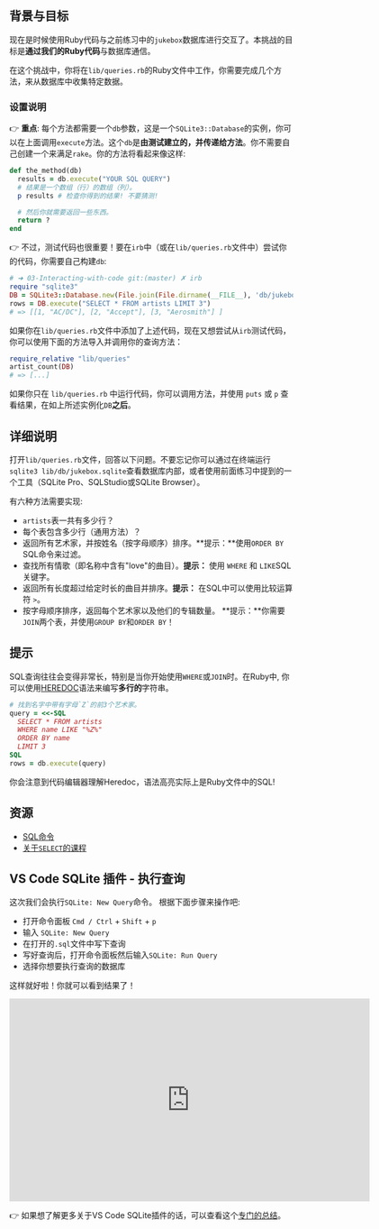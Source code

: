 ## 背景与目标

现在是时候使用Ruby代码与之前练习中的`jukebox`数据库进行交互了。本挑战的目标是**通过我们的Ruby代码**与数据库通信。

在这个挑战中，你将在`lib/queries.rb`的Ruby文件中工作，你需要完成几个方法，来从数据库中收集特定数据。

### 设置说明

👉 **重点**: 每个方法都需要一个`db`参数，这是一个`SQLite3::Database`的实例，你可以在上面调用`execute`方法。这个`db`是**由测试建立的，并传递给方法**。你不需要自己创建一个来满足`rake`。你的方法将看起来像这样:

```ruby
def the_method(db)
  results = db.execute("YOUR SQL QUERY")
  # 结果是一个数组（行）的数组（列）。
  p results # 检查你得到的结果! 不要猜测!

  # 然后你就需要返回一些东西。
  return ?
end
```

👉 不过，测试代码也很重要！要在`irb`中（或在`lib/queries.rb`文件中）尝试你的代码，你需要自己构建`db`:

```ruby
# ➜ 03-Interacting-with-code git:(master) ✗ irb
require "sqlite3"
DB = SQLite3::Database.new(File.join(File.dirname(__FILE__), 'db/jukebox.sqlite'))
rows = DB.execute("SELECT * FROM artists LIMIT 3")
# => [[1, "AC/DC"], [2, "Accept"], [3, "Aerosmith"] ]
```

如果你在`lib/queries.rb`文件中添加了上述代码，现在又想尝试从`irb`测试代码，你可以使用下面的方法导入并调用你的查询方法：

```ruby
require_relative "lib/queries"
artist_count(DB)
# => [...]
```

如果你只在 `lib/queries.rb` 中运行代码，你可以调用方法，并使用 `puts` 或 `p` 查看结果，在如上所述实例化`DB`**之后**。

## 详细说明

打开`lib/queries.rb`文件，回答以下问题。不要忘记你可以通过在终端运行`sqlite3 lib/db/jukebox.sqlite`查看数据库内部，或者使用前面练习中提到的一个工具（SQLite Pro、SQLStudio或SQLite Browser）。

有六种方法需要实现:

- `artists`表一共有多少行？
- 每个表包含多少行（通用方法）？
- 返回所有艺术家，并按姓名（按字母顺序）排序。**提示：**使用`ORDER BY` SQL命令来过滤。
- 查找所有情歌（即名称中含有"love"的曲目）。**提示：** 使用 `WHERE` 和 `LIKE`SQL关键字。
- 返回所有长度超过给定时长的曲目并排序。**提示：** 在SQL中可以使用比较运算符 `>`。
- 按字母顺序排序，返回每个艺术家以及他们的专辑数量。 **提示：**你需要`JOIN`两个表，并使用`GROUP BY`和`ORDER BY`！

## 提示

SQL查询往往会变得非常长，特别是当你开始使用`WHERE`或`JOIN`时。在Ruby中,
你可以使用[HEREDOC](https://www.rubyguides.com/2018/11/ruby-heredoc/)语法来编写**多行的**字符串。

```ruby
# 找到名字中带有字母`Z`的前3个艺术家。
query = <<-SQL
  SELECT * FROM artists
  WHERE name LIKE "%Z%"
  ORDER BY name
  LIMIT 3
SQL
rows = db.execute(query)
```

你会注意到代码编辑器理解Heredoc，语法高亮实际上是Ruby文件中的SQL!

## 资源

* [SQL命令](https://www.codecademy.com/article/sql-commands)
* [关于`SELECT`的课程](http://sqlpro.developpez.com/cours/sqlaz/select/#L3.4)

## VS Code SQLite 插件 - 执行查询

这次我们会执行`SQLite: New Query`命令。 根据下面步骤来操作吧:

- 打开命令面板 `Cmd / Ctrl` + `Shift` + `p`
- 输入 `SQLite: New Query`
- 在打开的`.sql`文件中写下查询
- 写好查询后，打开命令面板然后输入`SQLite: Run Query`
- 选择你想要执行查询的数据库

这样就好啦！你就可以看到结果了！

<iframe src="https://player.vimeo.com/video/690525239?h=ca70e032e8" width="640" height="360" frameborder="0" webkitallowfullscreen mozallowfullscreen allowfullscreen></iframe>

👉 如果想了解更多关于VS Code SQLite插件的话，可以查看这个[专门的总结](https://kitt.lewagon.com/knowledge/cheatsheets/vs_code_sqlite_extension)。
